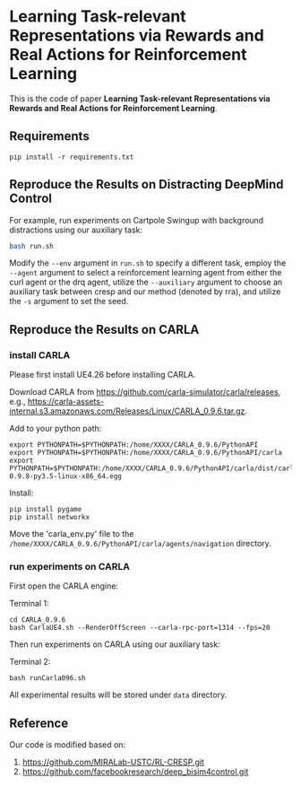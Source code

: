 # Learning Task-relevant Representations via Rewards and Real Actions for Reinforcement Learning


This is the code of paper **Learning Task-relevant Representations via Rewards and Real Actions for Reinforcement Learning**.


## Requirements

```
pip install -r requirements.txt
```

## Reproduce the Results on Distracting DeepMind Control

For example, run experiments on Cartpole Swingup with background distractions using our auxiliary task:

``` bash
bash run.sh
```

Modify the `--env` argument in `run.sh` to specify a different task, employ the `--agent` argument to select a reinforcement learning agent from either the curl agent or the drq agent, utilize the `--auxiliary` argument to choose an auxiliary task between cresp and our method (denoted by rra), and utilize the `-s` argument to set the seed.

## Reproduce the Results on CARLA
### install CARLA
Please first install UE4.26 before installing CARLA.

Download CARLA from https://github.com/carla-simulator/carla/releases, e.g., https://carla-assets-internal.s3.amazonaws.com/Releases/Linux/CARLA_0.9.6.tar.gz.

Add to your python path:
```
export PYTHONPATH=$PYTHONPATH:/home/XXXX/CARLA_0.9.6/PythonAPI
export PYTHONPATH=$PYTHONPATH:/home/XXXX/CARLA_0.9.6/PythonAPI/carla
export PYTHONPATH=$PYTHONPATH:/home/XXXX/CARLA_0.9.6/PythonAPI/carla/dist/carla-0.9.8-py3.5-linux-x86_64.egg
```

Install:
```
pip install pygame
pip install networkx
```

Move the 'carla_env.py' file to the `/home/XXXX/CARLA_0.9.6/PythonAPI/carla/agents/navigation` directory.

### run experiments on CARLA
First open the CARLA engine:

Terminal 1:
```
cd CARLA_0.9.6
bash CarlaUE4.sh --RenderOffScreen --carla-rpc-port=1314 --fps=20
```

Then run experiments on CARLA using our auxiliary task:

Terminal 2:
```
bash runCarla096.sh
```

All experimental results will be stored under `data` directory.

## Reference
Our code is modified based on: 
1. https://github.com/MIRALab-USTC/RL-CRESP.git 
2. https://github.com/facebookresearch/deep_bisim4control.git 
